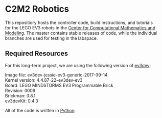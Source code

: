 # C2M2 Robotics
This repositiory hosts the controller code, build instructions, and tutorials for the LEGO EV3 robots in the [Center for Computational Mathematics and Modeling](https://c2m2.cst.temple.edu/). The master contains stable releases of code, while the individual branches are used for testing in the labspace.
## Required Resources
For this long-term project, we are using the following version of [ev3dev](https://www.ev3dev.org/):

Image file: ev3dev-jessie-ev3-generic-2017-09-14  
Kernel version: 4.4.87-22-ev3dev-ev3  
Board: LEGO MINDSTORMS EV3 Programmable Brick  
Revision: 0006  
Brickman: 0.8.1  
ev3devKit: 0.4.3

All of the code is written in [Python](https://www.python.org/downloads/).
